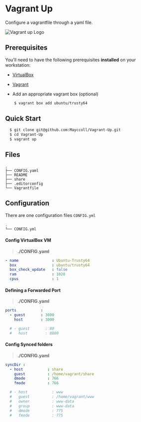 # Vagrant Up

Configure a vagrantfile through a yaml file.

![Vagrant up Logo](http://i.imgur.com/CdNhaRN.png)

## Prerequisites

You'll need to have the following prerequisites **installed** on your workstation:

* [VirtualBox](https://www.virtualbox.org/)
* [Vagrant](http://www.vagrantup.com/)

* Add an appropriate vagrant box (optional)
```bash
    $ vagrant box add ubuntu/trusty64
```

## Quick Start


```bash
  $ git clone git@github.com:Mayccoll/Vagrant-Up.git
  $ cd Vagrant-Up
  $ vagrant up
```

## Files

```
.
├── CONFIG.yaml
├── README
├── share
├── .editorconfig
└── Vagrantfile

```

## Configuration

There are one configuration files ```CONFIG.yml```

```bash
.
└── CONFIG.yml

```

#### Config VirtualBox VM

  > **./CONFIG.yaml**

```yaml
- name               : Ubuntu-Trusty64
  box                : ubuntu/trusty64
  box_check_update   : false
  ram                : 1028
  cpus               : 1
```

#### Defining a Forwarded Port

  > **./CONFIG.yaml**

```yaml
ports           :
  - guest       : 3000
    host        : 3000

  # - guest       : 80
  #   host        : 8080
```

#### Config Synced folders

  > **./CONFIG.yaml**

```yaml
syncDir :
  - host           : share
    guest          : /home/vagrant/share
    dmode          : 766
    fmode          : 766

  # - host           : www
  #   guest          : /home/vagrant/www
  #   owner          : www-data
  #   group          : www-data
  #   dmode          : 775
  #   fmode          : 775
```
